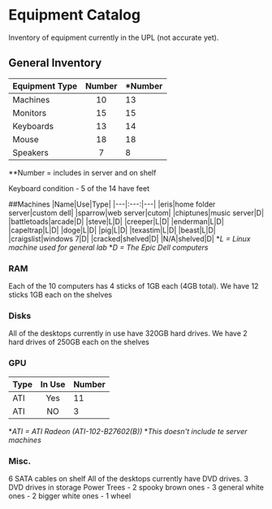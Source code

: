 # Equipment Catalog
Inventory of equipment currently in the UPL (not accurate yet).

## General Inventory
|Equipment Type|Number|*Number|
|---|:---:|---|
|Machines|10|13|
|Monitors|15|15|
|Keyboards|13|14|
|Mouse|18|18|
|Speakers|7|8|
**Number = includes in server and on shelf

Keyboard condition - 
5 of the 14 have feet

##Machines
|Name|Use|Type|
|---|:---:|---|
|eris|home folder server|custom dell|
|sparrow|web server|cutom|
|chiptunes|music server|D|
|battletoads|arcade|D|
|steve|L|D|
|creeper|L|D|
|enderman|L|D|
|capeltrap|L|D|
|doge|L|D|
|pig|L|D|
|texastim|L|D|
|beast|L|D|
|craigslist|windows 7|D|
|cracked|shelved|D|
|N/A|shelved|D|
**L = Linux machine used for general lab*
**D = The Epic Dell computers*



### RAM
Each of the 10 computers has 4 sticks of 1GB each (4GB total). 
We have 12 sticks 1GB each on the shelves

### Disks
All of the desktops currently in use have 320GB hard drives.
We have 2 hard drives of 250GB each on the shelves

### GPU
|Type|In Use|Number|
|---|:---:|---|
|ATI|Yes|11|
|ATI|NO|3|
**ATI = ATI Radeon (ATI-102-B27602(B))*
**This doesn't include te server machines*

### Misc.
6 SATA cables on shelf
All of the desktops currently have DVD drives.
3 DVD drives in storage
Power Trees - 2 spooky brown ones - 3 general white ones - 2 bigger white ones - 1 wheel
